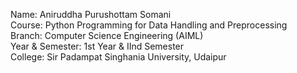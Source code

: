Name: Aniruddha Purushottam Somani <br>
Course: Python Programming for Data Handling and Preprocessing <br>
Branch: Computer Science Engineering (AIML)<br>
Year & Semester: 1st Year & IInd Semester<br>
College: Sir Padampat Singhania University, Udaipur<br>

